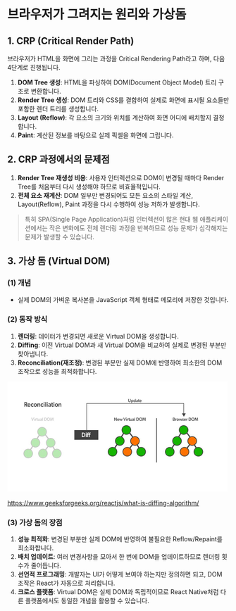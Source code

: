 # 브라우저가 그려지는 원리와 가상돔

## 1. CRP (Critical Render Path)

브라우저가 HTML을 화면에 그리는 과정을 Critical Rendering Path라고 하며, 다음 4단계로 진행됩니다.

1. **DOM Tree 생성**: HTML을 파싱하여 DOM(Document Object Model) 트리 구조로 변환합니다.
2. **Render Tree 생성**: DOM 트리와 CSS를 결합하여 실제로 화면에 표시될 요소들만 포함한 렌더 트리를 생성합니다.
3. **Layout (Reflow)**: 각 요소의 크기와 위치를 계산하여 화면 어디에 배치할지 결정합니다.
4. **Paint**: 계산된 정보를 바탕으로 실제 픽셀을 화면에 그립니다.

## 2. CRP 과정에서의 문제점

1. **Render Tree 재생성 비용**: 사용자 인터렉션으로 DOM이 변경될 때마다 Render Tree를 처음부터 다시 생성해야 하므로 비효율적입니다.
2. **전체 요소 재계산**: DOM 일부만 변경되어도 모든 요소의 스타일 계산, Layout(Reflow), Paint 과정을 다시 수행하여 성능 저하가 발생합니다.

> 특히 SPA(Single Page Application)처럼 인터렉션이 많은 현대 웹 애플리케이션에서는 작은 변화에도 전체 렌더링 과정을 반복하므로 성능 문제가 심각해지는 문제가 발생할 수 있습니다.

## 3. 가상 돔 (Virtual DOM)

### (1) 개념
- 실제 DOM의 가벼운 복사본을 JavaScript 객체 형태로 메모리에 저장한 것입니다.

### (2) 동작 방식

1. **렌더링**: 데이터가 변경되면 새로운 Virtual DOM을 생성합니다.
2. **Diffing**: 이전 Virtual DOM과 새 Virtual DOM을 비교하여 실제로 변경된 부분만 찾아냅니다.
3. **Reconciliation(재조정)**: 변경된 부분만 실제 DOM에 반영하여 최소한의 DOM 조작으로 성능을 최적화합니다.

<img src="./images/diffing.jpg" alt="Diffing과 Reconciliation 과정" width="500px"/>

https://www.geeksforgeeks.org/reactjs/what-is-diffing-algorithm/


### (3) 가상 돔의 장점
1. **성능 최적화**: 변경된 부분만 실제 DOM에 반영하여 불필요한 Reflow/Repaint를 최소화합니다.
2. **배치 업데이트**: 여러 변경사항을 모아서 한 번에 DOM을 업데이트하므로 렌더링 횟수가 줄어듭니다.
3. **선언적 프로그래밍**: 개발자는 UI가 어떻게 보여야 하는지만 정의하면 되고, DOM 조작은 React가 자동으로 처리합니다.
4. **크로스 플랫폼**: Virtual DOM은 실제 DOM과 독립적이므로 React Native처럼 다른 플랫폼에서도 동일한 개념을 활용할 수 있습니다.
